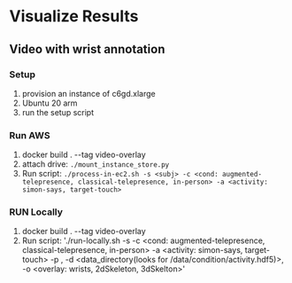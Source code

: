 # Visualize Results

## Video with wrist annotation

### Setup

1.  provision an instance of c6gd.xlarge
2.  Ubuntu 20 arm
3.  run the setup script

### Run AWS

1.  docker build . --tag video-overlay
2.  attach drive: `./mount_instance_store.py`
3.  Run script: `./process-in-ec2.sh -s <subj> -c <cond: augmented-telepresence, classical-telepresence, in-person> -a <activity: simon-says, target-touch>`

### RUN Locally

1.  docker build . --tag video-overlay
2.  Run script: './run-locally.sh -s <subj> -c <cond: augmented-telepresence, classical-telepresence, in-person> -a <activity: simon-says, target-touch> -p <camera>, -d <data_directory(looks for /data/condition/activity.hdf5)>, -o <overlay: wrists, 2dSkeleton, 3dSkelton>' 


